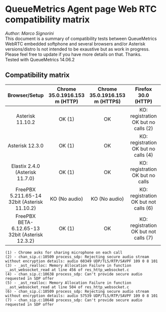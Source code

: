 # QueueMetrics Agent page Web RTC compatibility matrix
_Author: Marco Signorini_   
This document is a summary of compatibility tests between QueueMetrics WebRTC embedded softphone and several browsers and/or Asterisk versions/distro
Is not intended to be exaustive but as work in progress. Please feel free to update if you have more details on that. Thanks.   
Tested with QueueMetrics 14.06.2

## Compatibility matrix

|Browser/Setup | Chrome 35.0.1916.153 m (HTTP) | Chrome 35.0.1916.153 m (HTTPS) | Firefox 30.0 (HTTP) | Firefox 30.0 (HTTPS) | IE11 11.0.9600.17126 (HTTP) | IE11 11.0.9600.17126 (HTTPS) |
| :----------: | :---------------------------: | :----------------------------: | :-----------------: | :------------------: | :-------------------------: | :--------------------------: |
| Asterisk 11.10.2 | OK (1)                    |  OK                            | KO: registration OK but no calls (2)| KO | KO: registration OK but no calls (3) | KO |
| Asterisk 12.3.0  | OK (1)                    |  OK                            | KO: registration OK but no calls (4)| KO | KO: registration OK but no calls (4) | KO |
| Elastix 2.4.0 (Asterisk 11.7.0) | OK (1)     |  OK                            | KO: registration OK but no calls | KO | KO: registration OK but no calls | KO |
| FreePBX 5.211.65-14 32bit (Asterisk 11.10.2)| KO (No audio) | KO (No audio)   | KO: registration OK but not calls (6)| KO  | KO: registration OK but no calls (3) | KO |
| FreePBX BETA-6.12.65-13 32bit (Asterisk 12.3.2) | OK (1) | OK                 | KO: registration OK but not calls (7)| KO  | KO: registration OK but no calls (5) | KO |


```
(1) - Chrome asks for sharing microphone on each call
(2) - chan_sip.c:10509 process_sdp: Rejecting secure audio stream without encryption details: audio 60349 UDP/TLS/RTP/SAVPF 109 0 8 101
(3) - _ast_realloc: Memory Allocation Failure in function __ast_websocket_read at line 456 of res_http_websocket.c
(4) - chan_sip.c:10638 process_sdp: Can't provide secure audio requested in SDP offer
(5) - _ast_realloc: Memory Allocation Failure in function __ast_websocket_read at line 504 of res_http_websocket.c
(6) - chan_sip.c:10509 process_sdp: Rejecting secure audio stream without encryption details: audio 57539 UDP/TLS/RTP/SAVPF 109 0 8 101
(7) - chan_sip.c:10648 process_sdp: Can't provide secure audio requested in SDP offer
```
